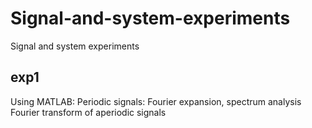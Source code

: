 # Signal-and-system-experiments
Signal and system experiments


## exp1
Using MATLAB:
Periodic signals: Fourier expansion, spectrum analysis
Fourier transform of aperiodic signals

